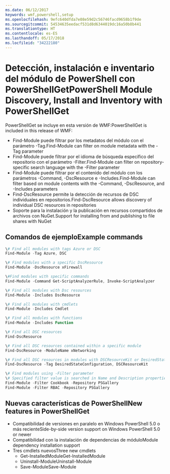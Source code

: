 ```yaml
---
ms.date: 06/12/2017
keywords: wmf,powershell,setup
ms.openlocfilehash: 9efc640dfda7e08e59d2c56746facd9658b1f9de
ms.sourcegitcommit: 54534635eedacf531d8d6344019dc16a50b8b441
ms.translationtype: HT
ms.contentlocale: es-ES
ms.lasthandoff: 05/17/2018
ms.locfileid: "34222180"
---
```

# <a name="powershell-module-discovery-install-and-inventory-with-powershellget"></a><span data-ttu-id="16415-102">Detección, instalación e inventario del módulo de PowerShell con PowerShellGet</span><span class="sxs-lookup"><span data-stu-id="16415-102">PowerShell Module Discovery, Install and Inventory with PowerShellGet</span></span>

<span data-ttu-id="16415-103">PowerShellGet se incluye en esta versión de WMF:</span><span class="sxs-lookup"><span data-stu-id="16415-103">PowerShellGet is included in this release of WMF:</span></span>
-   <span data-ttu-id="16415-104">Find-Module puede filtrar por los metadatos del módulo con el parámetro -Tag.</span><span class="sxs-lookup"><span data-stu-id="16415-104">Find-Module can filter on module metadata with the -Tag parameter</span></span>
-   <span data-ttu-id="16415-105">Find-Module puede filtrar por el idioma de búsqueda específico del repositorio con el parámetro -Filter.</span><span class="sxs-lookup"><span data-stu-id="16415-105">Find-Module can filter on repository-specific search language with the -Filter parameter</span></span>
-   <span data-ttu-id="16415-106">Find-Module puede filtrar por el contenido del módulo con los parámetros -Command, -DscResource e -Includes.</span><span class="sxs-lookup"><span data-stu-id="16415-106">Find-Module can filter based on module contents with the -Command, -DscResource, and -Includes parameters</span></span>
-   <span data-ttu-id="16415-107">Find-DscResource permite la detección de recursos de DSC individuales en repositorios.</span><span class="sxs-lookup"><span data-stu-id="16415-107">Find-DscResource allows discovery of individual DSC resources in repositories</span></span>
-   <span data-ttu-id="16415-108">Soporte para la instalación y la publicación en recursos compartidos de archivos con NuGet.</span><span class="sxs-lookup"><span data-stu-id="16415-108">Support for installing from and publishing to file shares with NuGet</span></span>

## <a name="example-commands"></a><span data-ttu-id="16415-109">Comandos de ejemplo</span><span class="sxs-lookup"><span data-stu-id="16415-109">Example commands</span></span>
```powershell
\# Find all modules with tags Azure or DSC
Find-Module -Tag Azure, DSC

\# Find modules with a specific DscResource
Find-Module -DscResource xFirewall

\#Find modules with specific commands
Find-Module -Command Get-ScriptAnalyzerRule, Invoke-ScriptAnalyzer

\# Find all modules with Dsc resources
Find-Module -Includes DscResource

\# Find all modules with cmdlets
Find-Module -Includes Cmdlet

\# Find all modules with functions
Find-Module -Includes Function

\# Find all DSC resources
Find-DscResource

\# Find all DSC resources contained within a specific module
Find-DscResource -ModuleName xNetworking

\# Find all DSC resources in modules with DSCResourceKit or DesiredStateConfiguration
Find-DscResource -Tag DesiredStateConfiguration, DSCResourceKit

\# Find modules using -Filter parameter
\# Specified filter value is searched in Name and Description properties
Find-Module -Filter Cookbook -Repository PSGallery
Find-Module -Filter RBAC -Repository PSGallery
```

## <a name="new-features-in-powershellget"></a><span data-ttu-id="16415-110">Nuevas características de PowerShell</span><span class="sxs-lookup"><span data-stu-id="16415-110">New features in PowerShellGet</span></span>
-   <span data-ttu-id="16415-111">Compatibilidad de versiones en paralelo en Windows PowerShell 5.0 o más reciente</span><span class="sxs-lookup"><span data-stu-id="16415-111">Side-by-side version support on Windows PowerShell 5.0 or newer</span></span>
-   <span data-ttu-id="16415-112">Compatibilidad con la instalación de dependencias de módulo</span><span class="sxs-lookup"><span data-stu-id="16415-112">Module dependency installation support</span></span>
-   <span data-ttu-id="16415-113">Tres cmdlets nuevos</span><span class="sxs-lookup"><span data-stu-id="16415-113">Three new cmdlets</span></span>
    -   <span data-ttu-id="16415-114">Get-InstalledModule</span><span class="sxs-lookup"><span data-stu-id="16415-114">Get-InstalledModule</span></span>
    -   <span data-ttu-id="16415-115">Uninstall-Module</span><span class="sxs-lookup"><span data-stu-id="16415-115">Uninstall-Module</span></span>
    -   <span data-ttu-id="16415-116">Save-Module</span><span class="sxs-lookup"><span data-stu-id="16415-116">Save-Module</span></span>
